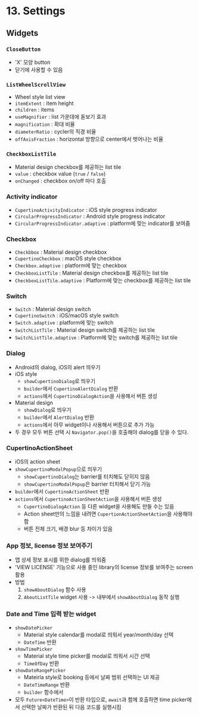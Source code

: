 # 13. Settings

## Widgets

### `CloseButton`

- 'X' 모양 button
- 닫기에 사용할 수 있음

### `ListWheelScrollView`

- Wheel style list view
- `itemExtent` : item height
- `children` : items
- `useMagnifier` : list 가운데에 돋보기 효과
- `magnification` : 확대 비율
- `diameterRatio` : cycler의 직경 비율
- `offAxisFraction` : horizontal 방향으로 center에서 벗어나는 비율

### `CheckboxListTile`

- Material design checkbox를 제공하는 list tile
- `value` : checkbox value (`true` / `false`)
- `onChanged` : checkbox on/off 마다 호출

### Activity indicator

- `CupertinoActivityIndicator` : iOS style progress indicator
- `CircularProgressIndicator` : Android style progress indicator
- `CircularProgressIndicator.adaptive` : platform에 맞는 indicator를 보여줌

### Checkbox

- `Checkbbox` : Material design checkbox
- `CupertinoCheckbox` : macOS style checkbox
- `Checkbox.adaptive` : platform에 맞는 checkbox
- `CheckboxListTile` : Material design checkbox를 제공하는 list tile
- `CheckboxListTile.adaptive` : Platform에 맞는 checkbox를 제공하는 list tile

### Switch

- `Switch` : Material design switch
- `CupertinoSwitch` : iOS/macOS style switch
- `Switch.adaptive` : platform에 맞는 switch
- `SwitchListTile` : Material design switch를 제공하는 list tile
- `SwitchListTile.adaptive` : Platform에 맞는 switch를 제공하는 list tile

### Dialog

- Android의 dialog, iOS의 alert 띄우기
- iOS style
  - `showCupertinoDialog`로 띄우기
  - `builder`에서 `CupertinoAlertDialog` 반환
  - `actions`에서 `CupertinoDialogAction`을 사용해서 버튼 생성
- Material design
  - `showDialog`로 띄우기
  - `builder`에서 `AlertDialog` 반환
  - `actions`에서 아무 widget이나 사용해서 버튼으로 추가 가능
- 두 경우 모두 버튼 선택 시 `Navigator.pop()`을 호출해야 dialog를 닫을 수 있다.

### CupertinoActionSheet

- iOS의 action sheet
- `showCupertinoModalPopup`으로 띄우기
  - `showCupertinoDialog`는 barrier를 터치해도 닫히지 않음
  - `showCupertinoModalPopup`은 barrier 터치해서 닫기 가능
- `builder`에서 `CupertinoActionSheet` 반환
- `actions`에서 `CupertinoActionSheetAction`을 사용해서 버튼 생성
  - `CupertinoDialogAction` 등 다른 widget을 사용해도 만들 수는 있음
  - Action sheet만의 느낌을 내려면 `CupertionActionSheetAction`을 사용해야 함
  - 버튼 전체 크기, 배경 blur 등 차이가 있음

### App 정보, license 정보 보여주기

- 앱 상세 정보 표시를 위한 dialog를 띄워줌
- 'VIEW LICENSE' 기능으로 사용 중인 library의 license 정보를 보여주는 screen 활용
- 방법
  1. `showAboutDialog` 함수 사용
  2. `AboutListTile` widget 사용 -> 내부에서 `showAboutDialog` 동작 실행

### Date and Time 입력 받는 widget

- `showDatePicker`
  - Material style calendar를 modal로 띄워서 year/month/day 선택
  - `DateTime` 반환
- `showTimePicker`
  - Material style time picker를 modal로 띄워서 시간 선택
  - `TimeOfDay` 반환
- `showDateRangePicker`
  - Mateirla style로 booking 등에서 날짜 범위 선택하는 UI 제공
  - `DateTimeRange` 반환
  - `builder` 함수에서
- 모두 `Future<DateTime>`이 반환 타입으로, `await`과 함께 호출하면 time picker에서 선택한 날짜가 반환된 뒤 다음 코드를 실행시킴
